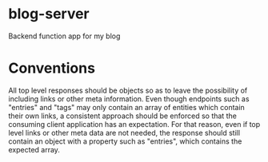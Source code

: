 # blog-server

Backend function app for my blog

# Conventions

All top level responses should be objects so as to leave the possibility of including links or other meta information. Even though endpoints such as "entries" and "tags" may only contain an array of entities which contain their own links, a consistent approach should be enforced so that the consuming client application has an expectation. For that reason, even if top level links or other meta data are not needed, the response should still contain an object with a property such as "entries", which contains the expected array.
